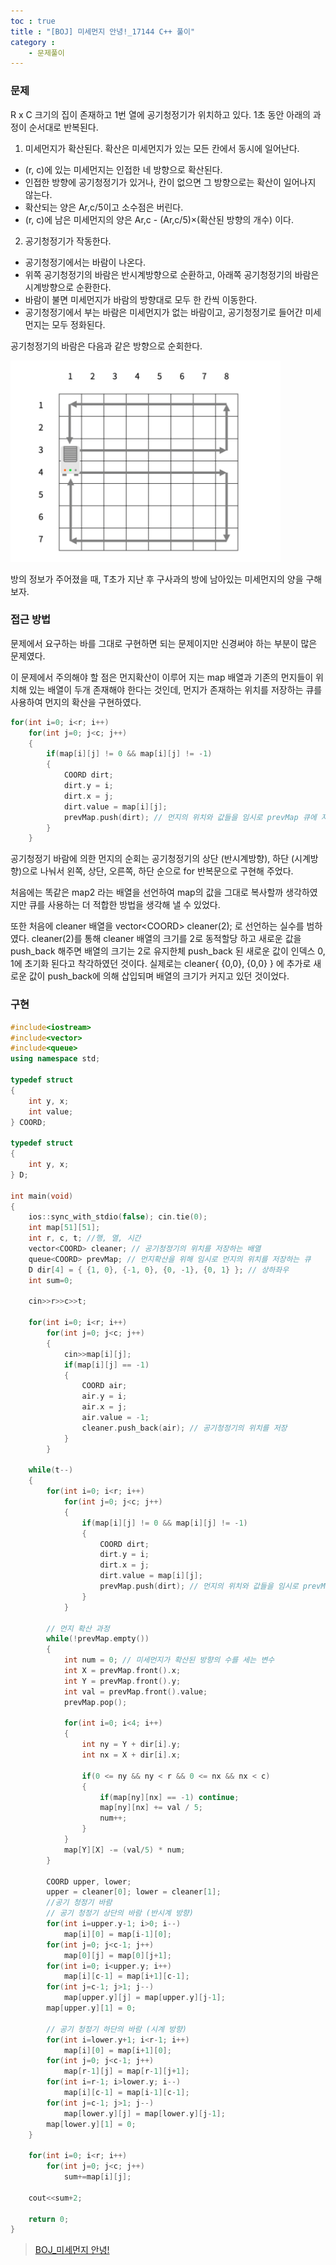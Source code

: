```yaml
---
toc : true
title : "[BOJ] 미세먼지 안녕!_17144 C++ 풀이"
category : 
    - 문제풀이
---
```

### 문제
R x C 크기의 집이 존재하고 1번 열에 공기청정기가 위치하고 있다. 1초 동안 아래의 과정이 순서대로 반복된다.

1. 미세먼지가 확산된다. 확산은 미세먼지가 있는 모든 칸에서 동시에 일어난다.
- (r, c)에 있는 미세먼지는 인접한 네 방향으로 확산된다.
- 인접한 방향에 공기청정기가 있거나, 칸이 없으면 그 방향으로는 확산이 일어나지 않는다.
- 확산되는 양은 Ar,c/5이고 소수점은 버린다.
- (r, c)에 남은 미세먼지의 양은 Ar,c - (Ar,c/5)×(확산된 방향의 개수) 이다.

2. 공기청정기가 작동한다.
- 공기청정기에서는 바람이 나온다.
- 위쪽 공기청정기의 바람은 반시계방향으로 순환하고, 아래쪽 공기청정기의 바람은 시계방향으로 순환한다.
- 바람이 불면 미세먼지가 바람의 방향대로 모두 한 칸씩 이동한다.
- 공기청정기에서 부는 바람은 미세먼지가 없는 바람이고, 공기청정기로 들어간 미세먼지는 모두 정화된다.

공기청정기의 바람은 다음과 같은 방향으로 순회한다.

![BOJ_17144](/assets/images/algo/BOJ_17144.png)

방의 정보가 주어졌을 때, T초가 지난 후 구사과의 방에 남아있는 미세먼지의 양을 구해보자.

### 접근 방법
문제에서 요구하는 바를 그대로 구현하면 되는 문제이지만 신경써야 하는 부분이 많은 문제였다.

이 문제에서 주의해야 할 점은 먼지확산이 이루어 지는 map 배열과 기존의 먼지들이 위치해 있는 배열이 두개 존재해야 한다는 것인데, 먼지가 존재하는 위치를 저장하는 큐를 사용하여 먼지의 확산을 구현하였다. 

``` cpp
for(int i=0; i<r; i++)
	for(int j=0; j<c; j++)
	{
		if(map[i][j] != 0 && map[i][j] != -1)
		{
			COORD dirt;
			dirt.y = i;
			dirt.x = j;
			dirt.value = map[i][j];
			prevMap.push(dirt); // 먼지의 위치와 값들을 임시로 prevMap 큐에 저장 (확산을 위해)
		}
	}
```

공기청정기 바람에 의한 먼지의 순회는 공기청정기의 상단 $($반시계방향), 하단  $($시계방향)으로 나눠서 왼쪽, 상단, 오른쪽, 하단 순으로 for 반복문으로 구현해 주었다.

처음에는 똑같은 map2 라는 배열을 선언하여 map의 값을 그대로 복사할까 생각하였지만 큐를 사용하는 더 적합한 방법을 생각해 낼 수 있었다.

또한 처음에 cleaner 배열을 vector$<$COORD> cleaner(2); 로 선언하는 실수를 범하였다. cleaner(2)를 통해 cleaner 배열의 크기를 2로 동적할당 하고 새로운 값을 push_back 해주면 배열의 크기는 2로 유지한체 push_back 된 새로운 값이 인덱스 0, 1에 초기화 된다고 착각하였던 것이다. 실제로는 cleaner{ {0,0}, {0,0} } 에 추가로 새로운 값이 push_back에 의해 삽입되며 배열의 크기가 커지고 있던 것이었다.


### 구현

``` cpp
#include<iostream>
#include<vector>
#include<queue>
using namespace std;

typedef struct
{
	int y, x;
	int value;
} COORD;

typedef struct
{
	int y, x;
} D;

int main(void)
{
	ios::sync_with_stdio(false); cin.tie(0);
	int map[51][51];
	int r, c, t; //행, 열, 시간
	vector<COORD> cleaner; // 공기청정기의 위치를 저장하는 배열
	queue<COORD> prevMap; // 먼지확산을 위해 임시로 먼지의 위치를 저장하는 큐
	D dir[4] = { {1, 0}, {-1, 0}, {0, -1}, {0, 1} }; // 상하좌우
	int sum=0;

	cin>>r>>c>>t;

	for(int i=0; i<r; i++)
		for(int j=0; j<c; j++)
		{
			cin>>map[i][j];
			if(map[i][j] == -1)
			{
				COORD air;
				air.y = i;
				air.x = j;
				air.value = -1;
				cleaner.push_back(air); // 공기청정기의 위치를 저장
			}
		}
    
	while(t--)
	{
		for(int i=0; i<r; i++)
			for(int j=0; j<c; j++)
			{
				if(map[i][j] != 0 && map[i][j] != -1)
				{
					COORD dirt;
					dirt.y = i;
					dirt.x = j;
					dirt.value = map[i][j];
					prevMap.push(dirt); // 먼지의 위치와 값들을 임시로 prevMap 큐에 저장 (확산을 위해)
				}
			}
		
		// 먼지 확산 과정
		while(!prevMap.empty())
		{
			int num = 0; // 미세먼지가 확산된 방향의 수를 세는 변수
			int X = prevMap.front().x;
			int Y = prevMap.front().y;
			int val = prevMap.front().value;
			prevMap.pop();

			for(int i=0; i<4; i++)
			{
				int ny = Y + dir[i].y;
				int nx = X + dir[i].x;

				if(0 <= ny && ny < r && 0 <= nx && nx < c)
				{
					if(map[ny][nx] == -1) continue;
					map[ny][nx] += val / 5;
					num++;
				}
			}
			map[Y][X] -= (val/5) * num;
		}

		COORD upper, lower;
		upper = cleaner[0]; lower = cleaner[1];
		//공기 청정기 바람
		// 공기 청정기 상단의 바람 (반시계 방향)
		for(int i=upper.y-1; i>0; i--)
			map[i][0] = map[i-1][0];
		for(int j=0; j<c-1; j++)
			map[0][j] = map[0][j+1];
		for(int i=0; i<upper.y; i++)
			map[i][c-1] = map[i+1][c-1];
		for(int j=c-1; j>1; j--)
			map[upper.y][j] = map[upper.y][j-1];
		map[upper.y][1] = 0;

		// 공기 청정기 하단의 바람 (시계 방향)
		for(int i=lower.y+1; i<r-1; i++)
			map[i][0] = map[i+1][0];
		for(int j=0; j<c-1; j++)
			map[r-1][j] = map[r-1][j+1];
		for(int i=r-1; i>lower.y; i--)
			map[i][c-1] = map[i-1][c-1];
		for(int j=c-1; j>1; j--)
			map[lower.y][j] = map[lower.y][j-1];
		map[lower.y][1] = 0;
	}

	for(int i=0; i<r; i++)
		for(int j=0; j<c; j++)
			sum+=map[i][j];
	
	cout<<sum+2;

	return 0;
}
```

>[BOJ_미세먼지 안녕!](https://www.acmicpc.net/problem/17144)
